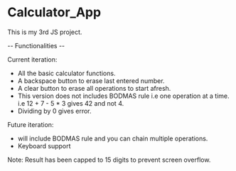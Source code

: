 # Calculator_App

This is my 3rd JS project.

-- Functionalities --

Current iteration:

- All the basic calculator functions.
- A backspace button to erase last entered number.
- A clear button to erase all operations to start afresh.
- This version does not includes BODMAS rule i.e one operation at a time.
  i.e 12 + 7 - 5 * 3 gives 42 and not 4.
- Dividing by 0 gives error.

Future iteration:
- will include BODMAS rule and you can chain multiple operations.
- Keyboard support

Note: Result has been capped to 15 digits to prevent screen overflow.